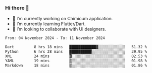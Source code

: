 ### Hi there 👋

<!--
**devcat37/devcat37** is a ✨ _special_ ✨ repository because its `README.md` (this file) appears on your GitHub profile.-->


- 🔭 I’m currently working on Chimicum application.
- 🌱 I’m currently learning Flutter/Dart.
- 👯 I’m looking to collaborate with UI designers.
<!-- - 🤔 I’m looking for help with ... -->

<!--START_SECTION:waka-->

```txt
From: 04 November 2024 - To: 11 November 2024

Dart         8 hrs 18 mins   ████████████▓░░░░░░░░░░░░   51.32 %
Python       6 hrs 28 mins   ██████████░░░░░░░░░░░░░░░   39.95 %
XML          24 mins         ▓░░░░░░░░░░░░░░░░░░░░░░░░   02.53 %
YAML         19 mins         ▒░░░░░░░░░░░░░░░░░░░░░░░░   01.98 %
Markdown     18 mins         ▒░░░░░░░░░░░░░░░░░░░░░░░░   01.86 %
```

<!--END_SECTION:waka-->
